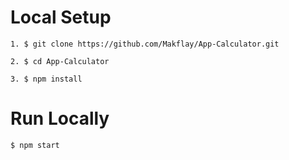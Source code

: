 # Local Setup

`1. $ git clone https://github.com/Makflay/App-Calculator.git`

`2. $ cd App-Calculator`

`3. $ npm install`

# Run Locally

`$ npm start`
